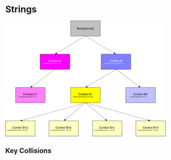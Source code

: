# Strings

<img src="assets/string-keys.svg" alt="string-keys">

## Key Collisions

<code src="src/string-keys/main.go#example"></code>

<go run="main.go" src="src/string-keys"></go>
